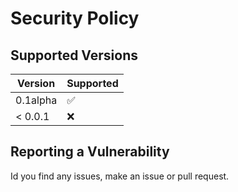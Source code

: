 # Security Policy

## Supported Versions



| Version | Supported          |
| ------- | ------------------ |
| 0.1alpha  | :white_check_mark: |
| < 0.0.1   | :x:                |

## Reporting a Vulnerability
Id you find any issues, make an issue or pull request.
